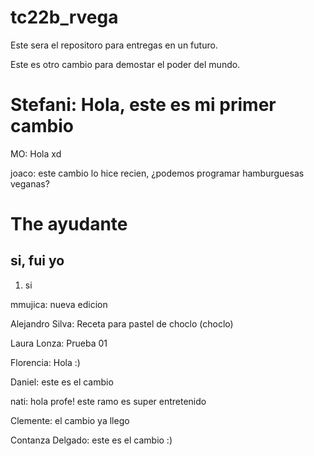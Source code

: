 # tc22b_rvega

Este sera el repositoro para entregas en un futuro.

Este es otro cambio para demostar el poder del mundo.

# Stefani: Hola, este es mi primer cambio

MO: Hola xd

joaco: este cambio lo hice recien, ¿podemos programar hamburguesas veganas?

# The ayudante
## si, fui yo 
1. si

mmujica: nueva edicion

Alejandro Silva: Receta para pastel de choclo (choclo)

Laura Lonza: Prueba 01

Florencia: Hola :)

Daniel: este es el cambio 

nati: hola profe! este ramo es super entretenido

Clemente: el cambio ya llego 

Contanza Delgado: este es el cambio :)
